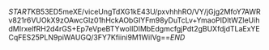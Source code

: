 $START$KB53ED5meXE/viceUngTdXG1kE43U/pxvhhhRO/VY/jGjg2MfoY7AWRv821r6VUOkX9zOAwcGlz01hHckAObGIYFm98yDuTcLv+YmaoPIDltWZleUihdMIrxelfRH2d4rGS+Ep7eVpeBTYwoIlDIMbEdgmcfgjPdt2gBUXfdjdTLaExYECqFES25PLN9piWAUGQ/3FY7Kfiini9M1WiIVg==$END$